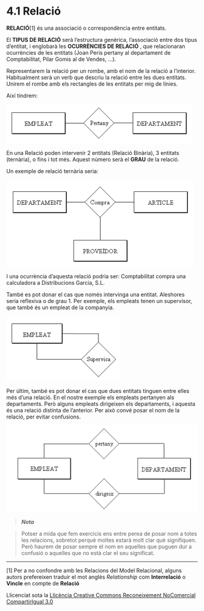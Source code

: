 # 4.1 Relació



**RELACIÓ**[1] és una associació o correspondència entre entitats.

El **TIPUS DE RELACIÓ** serà l’estructura genèrica, l’associació entre dos
tipus d’entitat, i englobarà les **OCURRÈNCIES DE RELACIÓ** , que relacionaran
ocurrències de les entitats (Joan Peris pertany al departament de
Comptabilitat, Pilar Gomis al de Vendes, ...).

Representarem la relació per un rombe, amb el nom de la relació a l’interior.
Habitualment serà un verb que descriu la relació entre les dues entitats.
Unirem el rombe amb els rectangles de les entitats per mig de línies.

Així tindrem:

![](relacio1.png)

En una Relació poden intervenir 2 entitats (Relació Binària), 3 entitats
(ternària), o fins i tot més. Aquest número serà el **GRAU** de la relació.

Un exemple de relació ternària seria:

![](relacio2.png)

I una ocurrència d’aquesta relació podria ser: Comptabilitat compra una
calculadora a Distribucions Garcia, S.L.

També es pot donar el cas que només intervinga una entitat. Aleshores seria
reflexiva o de grau 1. Per exemple, els empleats tenen un supervisor, que
també és un empleat de la companyia.

![](relacio3.png)

Per últim, també es pot donar el cas que dues entitats tinguen entre elles més
d’una relació. En el nostre exemple els empleats pertanyen als departaments.
Però alguns empleats dirigeixen els departaments, i aquesta és una relació
distinta de l’anterior. Per això convé posar el nom de la relació, per evitar
confusions.

![](relacio4.png)



> **_Nota_**

> Potser a mida que fem exercicis ens entre perea de posar nom a totes les
> relacions, sobretot perquè moltes estarà molt clar què signifiquen. Però
> haurem de posar sempre el nom en aquelles que puguen dur a confusió o
> aquelles que no està clar el seu significat.

  

  

* * *

[1] Per a no confondre amb les Relacions del Model Relacional, alguns autors
prefereixen traduir el mot anglès _Relationship_ com **Interrelació** o
**Vincle** en compte de **Relació**


Llicenciat sota la  [Llicència Creative Commons Reconeixement NoComercial
CompartirIgual 3.0](http://creativecommons.org/licenses/by-nc-sa/3.0/)

